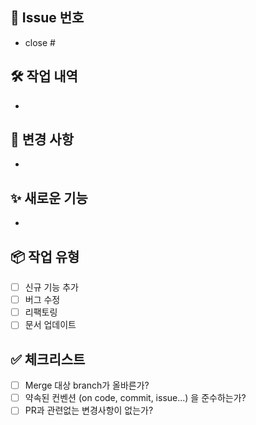 ## 🔗 Issue 번호
- close #

## 🛠 작업 내역
-

## 🔄 변경 사항
-

## ✨ 새로운 기능
-

## 📦 작업 유형
- [ ] 신규 기능 추가
- [ ] 버그 수정
- [ ] 리팩토링
- [ ] 문서 업데이트

## ✅ 체크리스트
- [ ] Merge 대상 branch가 올바른가?
- [ ] 약속된 컨벤션 (on code, commit, issue...) 을 준수하는가?
- [ ] PR과 관련없는 변경사항이 없는가?
